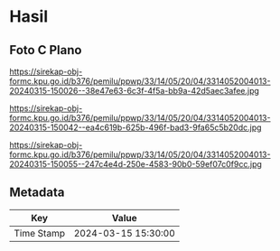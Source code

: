 # Hasil

## Foto C Plano

https://sirekap-obj-formc.kpu.go.id/b376/pemilu/ppwp/33/14/05/20/04/3314052004013-20240315-150026--38e47e63-6c3f-4f5a-bb9a-42d5aec3afee.jpg

https://sirekap-obj-formc.kpu.go.id/b376/pemilu/ppwp/33/14/05/20/04/3314052004013-20240315-150042--ea4c619b-625b-496f-bad3-9fa65c5b20dc.jpg

https://sirekap-obj-formc.kpu.go.id/b376/pemilu/ppwp/33/14/05/20/04/3314052004013-20240315-150055--247c4e4d-250e-4583-90b0-59ef07c0f9cc.jpg


## Metadata

| Key        | Value               |
| ---------- | ------------------- |
| Time Stamp | 2024-03-15 15:30:00 |



